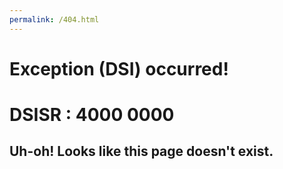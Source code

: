 ```yaml
---
permalink: /404.html
---
```


# Exception (DSI) occurred!
# DSISR : 4000 0000

## Uh-oh! Looks like this page doesn't exist.

